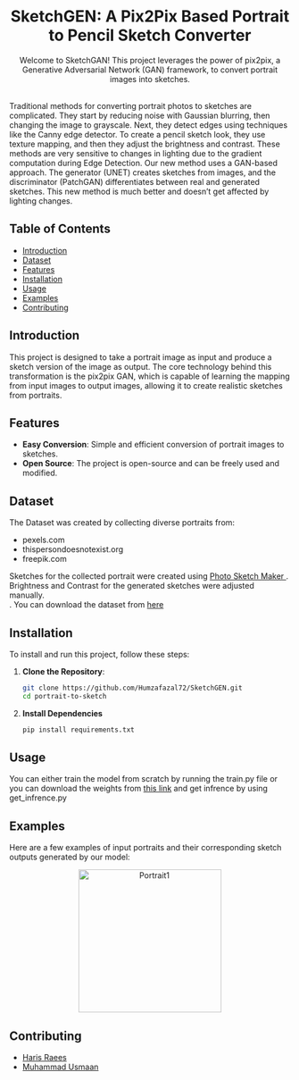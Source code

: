 <h1 align="center">SketchGEN: A Pix2Pix Based Portrait to Pencil Sketch Converter</h1>

<p align="center">Welcome to SketchGAN! This project leverages the power of pix2pix, a Generative Adversarial Network (GAN) framework, to convert portrait images into sketches.</p><br>
Traditional methods for converting portrait photos to sketches are complicated. They start by reducing noise with Gaussian blurring, then changing the image to grayscale. Next, they detect edges using techniques like the Canny edge detector. To create a pencil sketch look, they use texture mapping, and then they adjust the brightness and contrast. These methods are very sensitive to changes in lighting due to the gradient computation during Edge Detection. Our new method uses a GAN-based approach. The generator (UNET) creates sketches from images, and the discriminator (PatchGAN) differentiates between real and generated sketches. This new method is much better and doesn’t get affected by lighting changes.

## Table of Contents
- [Introduction](#introduction)
- [Dataset](#dataset)
- [Features](#features)
- [Installation](#installation)
- [Usage](#usage)
- [Examples](#examples)
- [Contributing](#contributing)

## Introduction

This project is designed to take a portrait image as input and produce a sketch version of the image as output. The core technology behind this transformation is the pix2pix GAN, which is capable of learning the mapping from input images to output images, allowing it to create realistic sketches from portraits.

## Features

- **Easy Conversion**: Simple and efficient conversion of portrait images to sketches.
- **Open Source**: The project is open-source and can be freely used and modified.

## Dataset

The Dataset was created by collecting diverse portraits from:
- pexels.com
- thispersondoesnotexist.org
- freepik.com

Sketches for the collected portrait were created using <a href="https://play.google.com/store/apps/details?id=com.aerotools.photo.sketch.maker.editor&pcampaignid=web_share"> Photo Sketch Maker </a>. Brightness and Contrast for the generated sketches were adjusted manually. <br>.
You can download the dataset from <a href ="#">here</a>

## Installation

To install and run this project, follow these steps:

1. **Clone the Repository**:
   ```sh
   git clone https://github.com/Humzafazal72/SketchGEN.git
   cd portrait-to-sketch

2. **Install Dependencies**
   ```sh
   pip install requirements.txt

## Usage
You can either train the model from scratch by running the train.py file or you can download the weights from <a href="#">this link</a> and get infrence by using get_infrence.py 

## Examples

Here are a few examples of input portraits and their corresponding sketch outputs generated by our model:

<div align="center">
    <img src="example.jpg" alt="Portrait1" width="256"/>
</div>

## Contributing
- <a href="https://github.com/harrisrais">Haris Raees</a>
- <a href="https://github.com/Usman-tsk">Muhammad Usmaan</a> 



